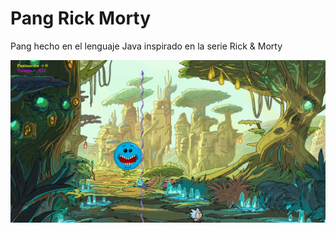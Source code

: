 # Pang Rick Morty

Pang hecho en el lenguaje Java inspirado en la serie Rick & Morty

![alt text](https://github.com/Alexbp97/Pang-Rick-and-Morty/blob/master/imagenes/Captura%20Readme.png)
